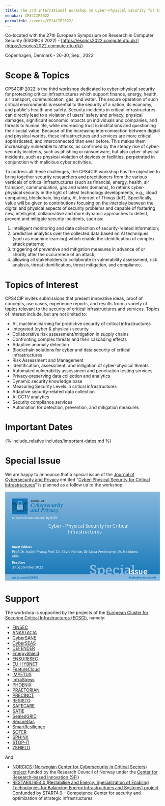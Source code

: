 ```yaml
---
title: The 3rd International Workshop on Cyber-Physical Security for Critical Infrastructures Protection (CPS4CIP 2022)
menubar: CPS4CIP2022
permalink: /events/CPS4CIP2022/
---
```


Co-located with the 27th European Symposium on Research in Computer Security (ESORICS 2022) - [https://esorics2022.compute.dtu.dk/](https://esorics2022.compute.dtu.dk/)

Copenhagen, Denmark - 26-30, Sep., 2022

# Scope & Topics
CPS4CIP 2022 is the third workshop dedicated to cyber-physical security for protecting critical infrastructures which support finance, energy, health, air transport, communication, gas, and water. The secure operation of such critical environments is essential to the security of a nation, its economy, and public's health and safety. Security incidents in critical infrastructures can directly lead to a violation of users' safety and privacy, physical damages, significant economic impacts on individuals and companies, and threats to human life, while decreasing trust in institutions and questioning their social value. Because of the increasing interconnection between digital and physical worlds, these infrastructures and services are more critical, sophisticated, and interconnected than ever before. This makes them increasingly vulnerable to attacks, as confirmed by the steady rise of cyber-security incidents, such as phishing or ransomware, but also cyber-physical incidents, such as physical violation of devices or facilities, perpetrated in conjunction with malicious cyber activities.

To address all these challenges, the CPS4CIP workshop has the objective to bring together security researchers and practitioners from the various verticals of critical infrastructures (such as financial, energy, health, air transport, communication, gas and water domains), to rethink cyber-physical security in the light of latest technology developments, e.g., cloud computing, blockchain, big data, AI, Internet of Things (IoT). Specifically, value will be given to contributions focusing on the interplay between the digital and physical aspects of security problems and capable of fostering new, intelligent, collaborative and more dynamic approaches to detect, prevent and mitigate security incidents, such as: 
1. intelligent monitoring and data collection of security-related information;
1. predictive analytics over the collected data based on AI techniques (such as machine learning) which enable the identification of complex attack patterns;
1. triggering of preventive and mitigation measures in advance of or shortly after the occurrence of an attack;
1. allowing all stakeholders to collaborate in vulnerability assessment, risk analysis, threat identification, threat mitigation, and compliance.

# Topics of Interest
CPS4CIP invites submissions that present innovative ideas, proof of concepts, use cases, experience reports, and results from a variety of topics relevant to the security of critical infrastructures and services. Topics of interest include, but are not limited to:
- AI, machine learning for predictive security of critical infrastructures
- Integrated (cyber & physical) security
- Collaborative risk assessment/mitigation in supply chains
- Confronting complex threats and their cascading effects
- Adaptive anomaly detection
- Blockchain solutions for cyber and data security of critical infrastructures 
- Risk Assessment and Management
- Identification, assessment, and mitigation of cyber-physical threats
- Automated vulnerability assessment and penetration testing services
- Privacy-preserving data collection and analytics
- Dynamic security knowledge base
- Measuring Security Levels in critical infrastructures
- Adaptive security-related data collection
- AI CCTV analytics
- Security compliance services
- Automation for detection, prevention, and mitigation measures

# Important Dates
{% include_relative includes/important-dates.md %}

# Special Issue
We are happy to announce that a special issue of the [Journal of Cybersecurity and Privacy](https://www.mdpi.com/journal/jcp) entitled "[Cyber-Physical Security for Critical Infrastructures](https://www.mdpi.com/journal/jcp/special_issues/Cyber-Physical_Security)" is planned as a follow up to the workshop.

<a href="https://www.mdpi.com/journal/jcp/special_issues/Cyber-Physical_Security">
  <img class="image-centered" src="/assets/areas/events/CPS4CIP2022/Cyber-Physical_Security_horizontal_dark.png" />
</a>

# Support
The workshop is supported by the projects of the [European Cluster for Securing Critical Infrastructures (ECSCI)](https://www.finsec-project.eu/ecsci), namely:
- [FINSEC](www.finsec-project.eu)
- [ANASTACIA](www.anastacia-h2020.eu)
- [CyberSANE](www.cybersane-project.eu)
- [CyberSEAS](cordis.europa.eu/project/id/101020560)
- [DEFENDER](defender-project.eu)
- [EnergyShield](energy-shield.eu)
- [ENSURESEC](www.ensuresec.eu)
- [EU-HYBNET](euhybnet.eu)
- [FeatureCloud](featurecloud.eu)
- [IMPETUS](www.impetus-project.eu)
- [InfraStress](www.infrastress.eu)
- [PHOENIX](phoenix-h2020.eu)
- [PRAETORIAN](praetorian-h2020.eu)
- [PRECINCT](www.precinct.info/en/)
- [RESISTO](www.resistoproject.eu)
- [SAFECARE](www.safecare-project.eu)
- [SATIE](satie-h2020.eu) 
- [SealedGRID](www.sgrid.eu)
- [SecureGas](www.securegas-project.eu) 
- [SmartResilience](www.smartresilience.eu-vri.eu)
- [SOTER](soterproject.eu)
- [SPHINX](sphinx-project.eu)
- [STOP-IT](stop-it-project.eu)
- [7SHIELD](www.7shield.eu)

And:
- [NORCICS (Norwegian Center for Cybersecurity in Critical Sectors) project](https://www.ntnu.edu/norcics) funded by the Research Council of Norway under the [Center for Research-based Innovation (SFI)](https://www.forskningsradet.no/en/apply-for-funding/funding-from-the-research-council/sfi/)
- [RESTABILISE4.0 (Restabilise and Energy: Specialization of Enabling Technologies for Balancing Energy Infrastructures and Systems) project](http://www.restabilise4-0.it/) Confunded by START4.0 - Competence Center for security and optimization of strategic infrastructures